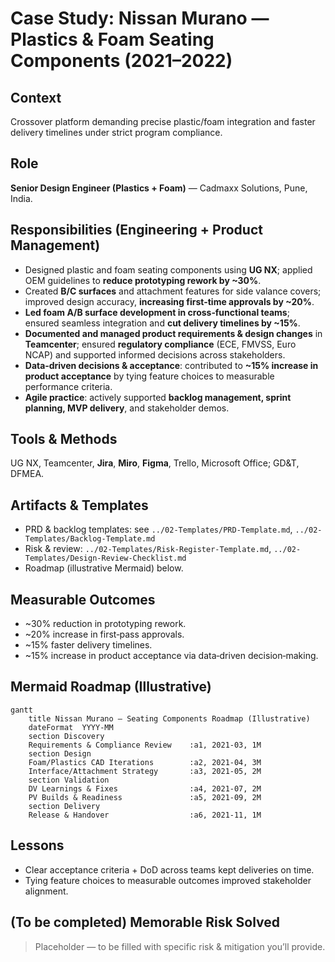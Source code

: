 # Case Study: Nissan Murano — Plastics & Foam Seating Components (2021–2022)

## Context
Crossover platform demanding precise plastic/foam integration and faster delivery timelines under strict program compliance.

## Role
**Senior Design Engineer (Plastics + Foam)** — Cadmaxx Solutions, Pune, India.

## Responsibilities (Engineering + Product Management)
- Designed plastic and foam seating components using **UG NX**; applied OEM guidelines to **reduce prototyping rework by ~30%**.
- Created **B/C surfaces** and attachment features for side valance covers; improved design accuracy, **increasing first‑time approvals by ~20%**.
- **Led foam A/B surface development in cross‑functional teams**; ensured seamless integration and **cut delivery timelines by ~15%**.
- **Documented and managed product requirements & design changes** in **Teamcenter**; ensured **regulatory compliance** (ECE, FMVSS, Euro NCAP) and supported informed decisions across stakeholders.
- **Data‑driven decisions & acceptance**: contributed to **~15% increase in product acceptance** by tying feature choices to measurable performance criteria.
- **Agile practice**: actively supported **backlog management, sprint planning, MVP delivery**, and stakeholder demos.

## Tools & Methods
UG NX, Teamcenter, **Jira**, **Miro**, **Figma**, Trello, Microsoft Office; GD&T, DFMEA.

## Artifacts & Templates
- PRD & backlog templates: see `../02-Templates/PRD-Template.md`, `../02-Templates/Backlog-Template.md`
- Risk & review: `../02-Templates/Risk-Register-Template.md`, `../02-Templates/Design-Review-Checklist.md`
- Roadmap (illustrative Mermaid) below.

## Measurable Outcomes
- ~30% reduction in prototyping rework.
- ~20% increase in first‑pass approvals.
- ~15% faster delivery timelines.
- ~15% increase in product acceptance via data‑driven decision‑making.

## Mermaid Roadmap (Illustrative)
```mermaid
gantt
    title Nissan Murano – Seating Components Roadmap (Illustrative)
    dateFormat  YYYY-MM
    section Discovery
    Requirements & Compliance Review    :a1, 2021-03, 1M
    section Design
    Foam/Plastics CAD Iterations        :a2, 2021-04, 3M
    Interface/Attachment Strategy       :a3, 2021-05, 2M
    section Validation
    DV Learnings & Fixes                :a4, 2021-07, 2M
    PV Builds & Readiness               :a5, 2021-09, 2M
    section Delivery
    Release & Handover                  :a6, 2021-11, 1M
```

## Lessons
- Clear acceptance criteria + DoD across teams kept deliveries on time.
- Tying feature choices to measurable outcomes improved stakeholder alignment.

## (To be completed) Memorable Risk Solved
> Placeholder — to be filled with specific risk & mitigation you’ll provide.
